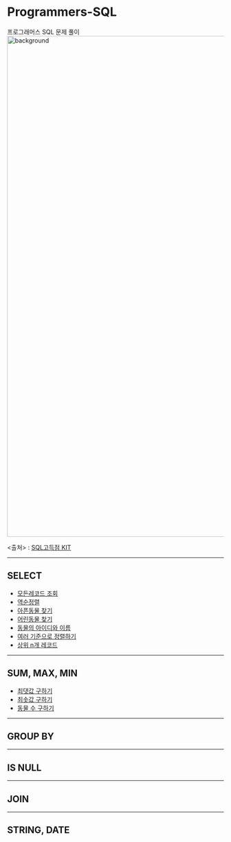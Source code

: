 # Programmers-SQL

프로그래머스 SQL 문제 풀이
<img width="1166" alt="background" src="https://user-images.githubusercontent.com/48948636/112016825-67dbfb00-8b70-11eb-9fd7-0f79f244937b.png">

<출처> : [SQL고득점 KIT](https://programmers.co.kr/learn/challenges)

------------------------
## SELECT
  * [모든레코드 조회](https://github.com/Youngprize33/Programmers-SQL/blob/6ae8c103d729ad068f65e455f587792b4c8b5756/SELECT/1.%20%EB%AA%A8%EB%93%A0%EB%A0%88%EC%BD%94%EB%93%9C%20%EC%A1%B0%ED%9A%8C.md)
  * [역순정렬](https://github.com/Youngprize33/Programmers-SQL/blob/d1bff00be8a0302226537e5315d458d5e54e26d7/SELECT/2.%20%EC%97%AD%EC%88%9C%EC%A0%95%EB%A0%AC.md)
  * [아픈동물 찾기](https://github.com/Youngprize33/Programmers-SQL/blob/922237405e6fd9d45b7390386b71854c54bfae54/SELECT/3.%20%EC%95%84%ED%94%88%20%EB%8F%99%EB%AC%BC%20%EC%B0%BE%EA%B8%B0.md)
  * [어린동물 찾기](https://github.com/Youngprize33/Programmers-SQL/blob/e735b84eb60e686a64890b80805617bb1b6fbd11/SELECT/3.%20%EC%95%84%ED%94%88%20%EB%8F%99%EB%AC%BC%20%EC%B0%BE%EA%B8%B0.md)
  * [동물의 아이디와 이름](https://github.com/Youngprize33/Programmers-SQL/blob/a8ab952c7c2563a1493a81f39c98306691cdc2f3/SELECT/5.%20%EB%8F%99%EB%AC%BC%EC%9D%98%20%EC%95%84%EC%9D%B4%EB%94%94%EC%99%80%20%EC%9D%B4%EB%A6%84.md)
  * [여러 기준으로 정렬하기](https://github.com/Youngprize33/Programmers-SQL/blob/a56dc33fd6799db00dc4ccf67e5265e7199fcc12/SELECT/6.%20%EC%97%AC%EB%9F%AC%20%EA%B8%B0%EC%A4%80%EC%9C%BC%EB%A1%9C%20%EC%A0%95%EB%A0%AC%ED%95%98%EA%B8%B0.md)
  * [상위 n개 레코드](https://github.com/Youngprize33/Programmers-SQL/blob/04b5e3206a1d697cbf5730a48cf84b5c3d78e62c/SELECT/7.%20%EC%83%81%EC%9C%84%20n%EA%B0%9C%20%EB%A0%88%EC%BD%94%EB%93%9C.md)
-----------------------
## SUM, MAX, MIN
  * [최댓값 구하기](https://github.com/Youngprize33/Programmers-SQL/blob/1a4b6a097d121482f6f6c771c5022ae89f80126d/SUM,%20MAX,%20MIN/1.%20%EC%B5%9C%EB%8C%93%EA%B0%92%20%EA%B5%AC%ED%95%98%EA%B8%B0.md)
  * [최솟값 구하기](https://github.com/Youngprize33/Programmers-SQL/blob/b8c6ec364e35fb0837880711c7aa772b50a1dfb5/SUM,%20MAX,%20MIN/2.%20%EC%B5%9C%EC%86%9F%EA%B0%92%20%EA%B5%AC%ED%95%98%EA%B8%B0.md)
  * [동물 수 구하기](https://github.com/Youngprize33/Programmers-SQL/blob/29541c9bb830ab3287633741aab30e330022de48/SUM,%20MAX,%20MIN/3.%20%EB%8F%99%EB%AC%BC%20%EC%88%98%20%EA%B5%AC%ED%95%98%EA%B8%B0.md)

-------------------------
## GROUP BY



--------------------------
## IS NULL



--------------------------
## JOIN


------------------------
## STRING, DATE
